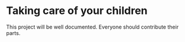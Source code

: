 Taking care of your children
============

This project will be well documented. Everyone should contribute their parts.
